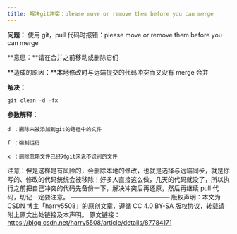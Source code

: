 ```yaml
---
title: 解决git冲突：please move or remove them before you can merge
---
```


**问题：** 使用 git，pull 代码时报错：please move or remove them before you can merge

**意思：**请在合并之前移动或删除它们

**造成的原因：**本地修改时与远端提交的代码冲突而又没有 merge 合并

**解决：**

```shell script
git clean -d -fx
```

**参数解释：**

```shell script
d ：删除未被添加到git的路径中的文件

f ：强制运行

x ：删除忽略文件已经对git来说不识别的文件
```

注意：但是这样是有风险的，会删除本地的修改，也就是选择与远端同步，就是你写的、修改的代码统统会被移除！好多人直接这么做，几天的代码就没了，所以执行之前把自己冲突的代码先备份一下，解决冲突后再还原，然后再继续 pull 代码，切记一定要注意。
————————————————
版权声明：本文为 CSDN 博主「harry5508」的原创文章，遵循 CC 4.0 BY-SA 版权协议，转载请附上原文出处链接及本声明。
原文链接：https://blog.csdn.net/harry5508/article/details/87784171
